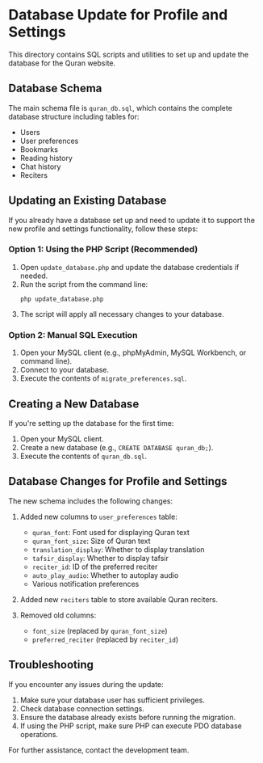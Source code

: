 # Database Update for Profile and Settings

This directory contains SQL scripts and utilities to set up and update the database for the Quran website.

## Database Schema

The main schema file is `quran_db.sql`, which contains the complete database structure including tables for:
- Users
- User preferences
- Bookmarks
- Reading history
- Chat history
- Reciters

## Updating an Existing Database

If you already have a database set up and need to update it to support the new profile and settings functionality, follow these steps:

### Option 1: Using the PHP Script (Recommended)

1. Open `update_database.php` and update the database credentials if needed.
2. Run the script from the command line:
   ```
   php update_database.php
   ```
3. The script will apply all necessary changes to your database.

### Option 2: Manual SQL Execution

1. Open your MySQL client (e.g., phpMyAdmin, MySQL Workbench, or command line).
2. Connect to your database.
3. Execute the contents of `migrate_preferences.sql`.

## Creating a New Database

If you're setting up the database for the first time:

1. Open your MySQL client.
2. Create a new database (e.g., `CREATE DATABASE quran_db;`).
3. Execute the contents of `quran_db.sql`.

## Database Changes for Profile and Settings

The new schema includes the following changes:

1. Added new columns to `user_preferences` table:
   - `quran_font`: Font used for displaying Quran text
   - `quran_font_size`: Size of Quran text
   - `translation_display`: Whether to display translation
   - `tafsir_display`: Whether to display tafsir
   - `reciter_id`: ID of the preferred reciter
   - `auto_play_audio`: Whether to autoplay audio
   - Various notification preferences

2. Added new `reciters` table to store available Quran reciters.

3. Removed old columns:
   - `font_size` (replaced by `quran_font_size`)
   - `preferred_reciter` (replaced by `reciter_id`)

## Troubleshooting

If you encounter any issues during the update:

1. Make sure your database user has sufficient privileges.
2. Check database connection settings.
3. Ensure the database already exists before running the migration.
4. If using the PHP script, make sure PHP can execute PDO database operations.

For further assistance, contact the development team. 